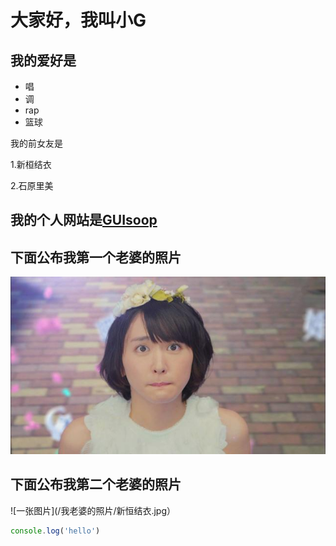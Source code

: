 # 大家好，我叫小G

## 我的爱好是

* 唱
* 调
* rap
* 篮球

我的前女友是

1.新桓结衣

  2.石原里美


  ## 我的个人网站是[GUIsoop](https://github.com/GUIsoop/blog-test)



## 下面公布我第一个老婆的照片
![一张图片](/我老婆的照片/石原里美.jpg)

## 下面公布我第二个老婆的照片
![一张图片](/我老婆的照片/新恒结衣.jpg）



  ```javascript
  console.log('hello')
  ```
